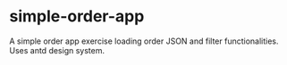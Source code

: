 # simple-order-app
A simple order app exercise loading order JSON and filter functionalities. Uses antd design system.
